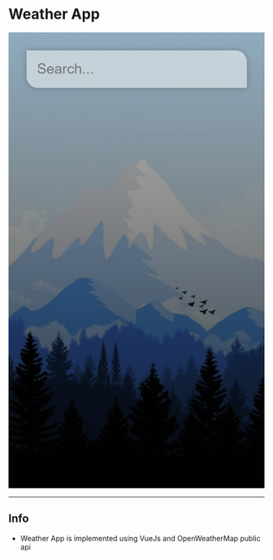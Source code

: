 # Weather App

![GitHub Logo](/src/assets/WeatherApp.gif)

---

## Info

- Weather App is implemented using VueJs and OpenWeatherMap public api
